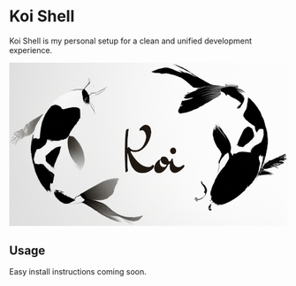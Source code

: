 # Koi Shell
Koi Shell is my personal setup for a clean and unified development experience.

![Alt text](img/koi.png?raw=true "Koi Logo")

## Usage
Easy install instructions coming soon.
